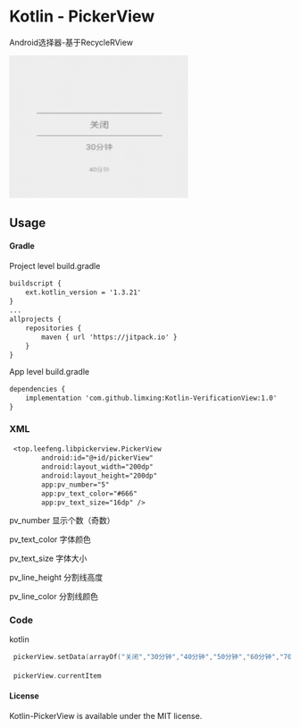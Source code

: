 # Kotlin - PickerView 
Android选择器-基于RecycleRView

<img src="./pickerview.gif" width="320" height="255"/>

## Usage
#### Gradle

Project level build.gradle
```
buildscript {
    ext.kotlin_version = '1.3.21'
}
...
allprojects {
    repositories {
        maven { url 'https://jitpack.io' }
    }
}
```
App level build.gradle
```
dependencies {
    implementation 'com.github.limxing:Kotlin-VerificationView:1.0'
}
```

### XML
```
 <top.leefeng.libpickerview.PickerView
        android:id="@+id/pickerView"
        android:layout_width="200dp"
        android:layout_height="200dp"
        app:pv_number="5"
        app:pv_text_color="#666"
        app:pv_text_size="16dp" />

```

pv_number       显示个数（奇数）

pv_text_color   字体颜色

pv_text_size    字体大小

pv_line_height  分割线高度

pv_line_color   分割线颜色




### Code

kotlin
```kotlin
 pickerView.setData(arrayOf("关闭","30分钟","40分钟","50分钟","60分钟","70分钟","90分钟"),0)

 pickerView.currentItem
```



#### License
Kotlin-PickerView is available under the MIT license.
 